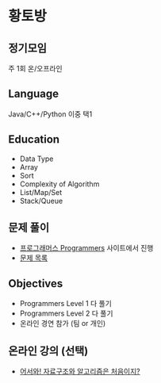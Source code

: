 # 황토방
 
## 정기모임
주 1회 온/오프라인

## Language
Java/C++/Python 이중 택1

## Education
- Data Type
- Array
- Sort
- Complexity of Algorithm
- List/Map/Set
- Stack/Queue

## 문제 풀이
- [프로그래머스 Programmers](https://programmers.co.kr/learn/challenges) 사이트에서 진행
- [문제 목록](PROGRAMMERS-PROBLEMS.md)

## Objectives
- Programmers Level 1 다 풀기
- Programmers Level 2 다 풀기
- 온라인 경연 참가 (팀 or 개인)


## 온라인 강의 (선택)
- [어서와! 자료구조와 알고리즘은 처음이지?](https://programmers.co.kr/learn/courses/57)

